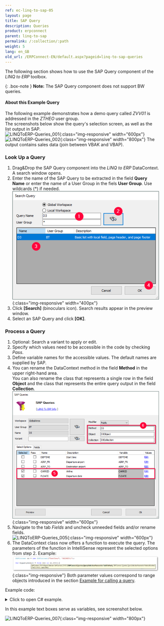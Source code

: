 ```yaml
---
ref: ec-linq-to-sap-05
layout: page
title: SAP Query
description: Queries
product: erpconnect
parent: linq-to-sap
permalink: /:collection/:path
weight: 5
lang: en_GB
old_url: /ERPConnect-EN/default.aspx?pageid=linq-to-sap-queries
---
```



The following section shows how to use the SAP Query component of the *LINQ to ERP* toolbox.

{: .box-note }
**Note:** The SAP Query component does not support BW queries.

#### About this Example Query
The following example demonstrates how a demo query called *ZVV01* is addressed in the *ZTHEO* user group. <br>
The screenshots below show the query's selection screen, as well as the list output in SAP. <br>
![LINQToERP-Queries_001](/img/content/LINQToERP-Queries_001.png){:class="img-responsive" width="600px"}
![LINQToERP-Queries_002](/img/content/LINQToERP-Queries_002.png){:class="img-responsive" width="800px"}
The output contains sales data (join between VBAK and VBAP).


### Look Up a Query
1. Drag&Drop the SAP Query component into the *LINQ to ERP* DataContext. A search window opens. 
2. Enter the name of the SAP Query to be extracted in the field **Query Name** or enter the name of a User Group in the fiels **User Group**. Use wildcards (*) if needed. <br>
![LINQToERP-Queries_003](/img/content/LINQToERP-Queries_003.png){:class="img-responsive" width="400px"}
3. Click **[Search]** (binoculars icon). Search results appear in the preview window.
4. Select an SAP Query and click **[OK]**.


### Process a Query

1. Optional: Search a variant to apply or edit. 
2. Specify which values need to be accessible in the code by checking *Pass*.
3. Define variable names for the accessible values. The default names are supplied by SAP. 
4. You can rename the DataContext method in the field **Method** in the upper right-hand area.<br>
You can also rename the class that represents a single row in the field **Object** and the class that represents the entire query output in the field **Collection**. <br>
![LINQToERP-Queries_004](/img/content/LINQToERP-Queries_004.png){:class="img-responsive" width="600px"}
5. Navigate to the tab *Fields* and uncheck unneeded fields and/or rename fields. <br>
![LINQToERP-Queries_005](/img/content/LINQToERP-Queries_005.png){:class="img-responsive" width="600px"}
6. The DataContext class now offers a function to execute the query. 
The parameters of the function in IntelliSense represent the selected options from step 2. Example:<br>
![LINQToERP-Queries_006](/img/content/LINQToERP-Queries_006.png){:class="img-responsive"}
Both parameter values correspond to range objects introduced in the section [Example for calling a query](../sap-queries/example-for-calling-a-query). 

Example code:

<details>
<summary>Click to open C# example.</summary>
{% highlight csharp %}
private void btnGo_Click(object sender, EventArgs e) 
{ 
   SAPContext sc = new SAPContext("TestUser", "SECRET01"); 
  
   QuerySelectionParameter SoldTo = new QuerySelectionParameter(); 
   SoldTo.AddRange(Sign.Include,RangeOption.Between, 
      txtCustomerLow.Text,txtCustomerHigh.Text); 
  
   QuerySelectionParameter MatNr = new QuerySelectionParameter(); 
   MatNr.AddRange(txtMatnr.Text); 
  
   var MyQueryResult = from res in sc.ZVV01(SoldTo, MatNr) select res; 
   this.dataGridView1.DataSource = MyQueryResult.ToList(); 
}
{% endhighlight %}
</details>

In this example text boxes serve as variables, see screenshot below.

![LINQToERP-Queries_007](/img/content/LINQToERP-Queries_007.png){:class="img-responsive" width="800px"}

